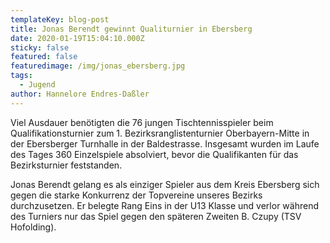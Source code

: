 ```yaml
---
templateKey: blog-post
title: Jonas Berendt gewinnt Qualiturnier in Ebersberg
date: 2020-01-19T15:04:10.000Z
sticky: false
featured: false
featuredimage: /img/jonas_ebersberg.jpg
tags:
  - Jugend
author: Hannelore Endres-Daßler
---
```

Viel Ausdauer benötigten die 76 jungen Tischtennisspieler beim Qualifikationsturnier zum 1. Bezirksranglistenturnier Oberbayern-Mitte in der Ebersberger Turnhalle in der Baldestrasse. Insgesamt wurden im Laufe des Tages 360 Einzelspiele absolviert, bevor die Qualifikanten für das Bezirksturnier feststanden. 

Jonas Berendt gelang es als einziger Spieler aus dem Kreis Ebersberg sich gegen die starke Konkurrenz der Topvereine unseres Bezirks durchzusetzen. Er belegte Rang Eins in der U13 Klasse und verlor während des Turniers nur das Spiel gegen den späteren Zweiten B. Czupy (TSV Hofolding).

